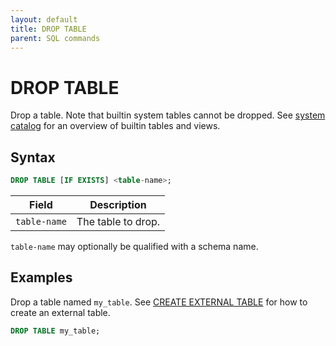 ```yaml
---
layout: default
title: DROP TABLE
parent: SQL commands
---
```


<!-- markdownlint-disable title-case-style -->

# DROP TABLE

<!-- markdownlint-enable title-case-style -->

Drop a table. Note that builtin system tables cannot be dropped. See [system
catalog] for an overview of builtin tables and views.

## Syntax

```sql
DROP TABLE [IF EXISTS] <table-name>;
```

| Field        | Description        |
| ------------ | ------------------ |
| `table-name` | The table to drop. |

`table-name` may optionally be qualified with a schema name.

## Examples

Drop a table named `my_table`. See [CREATE EXTERNAL TABLE] for how to create an
external table.

```sql
DROP TABLE my_table;
```

[CREATE EXTERNAL TABLE]: {{site.baseurl}}/docs/sql-commands/create-external-table
[system catalog]: {{site.baseurl}}/docs/system-catalog
